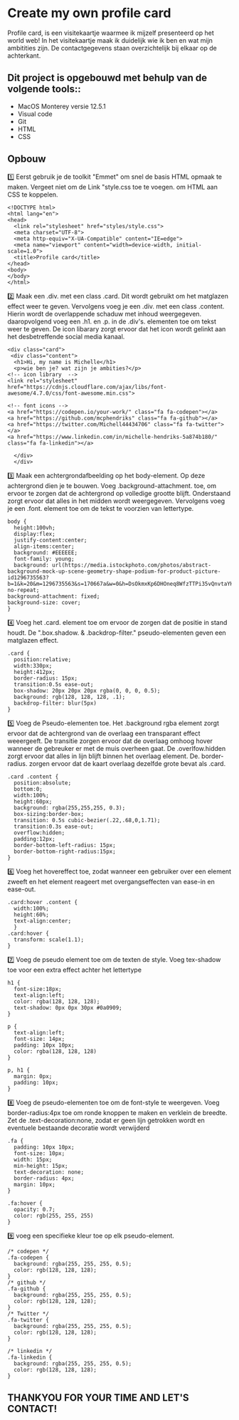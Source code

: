 <h1> Create my own profile card </h1>
Profile card, is een visitekaartje waarmee ik mijzelf presenteerd op het world web!
In het visitekaartje maak ik duidelijk wie ik ben en wat mijn ambitities zijn. De contactgegevens staan overzichtelijk bij elkaar op de achterkant. 

<h2>Dit project is opgebouwd met behulp van de volgende tools::</h2>

* MacOS Monterey versie 12.5.1 
* Visual code
* Git
* HTML 
* CSS

<h2>Opbouw</h2>

1️⃣ Eerst gebruik je de toolkit "Emmet" om snel de basis HTML opmaak te maken. 
Vergeet niet om de Link "style.css toe te voegen. om HTML aan CSS te koppelen. 

```
<!DOCTYPE html>
<html lang="en">
<head>
  <link rel="stylesheet" href="styles/style.css">
  <meta charset="UTF-8">
  <meta http-equiv="X-UA-Compatible" content="IE=edge">
  <meta name="viewport" content="width=device-width, initial-scale=1.0">
  <title>Profile card</title>
</head>
<body>
</body>
</html>
```

2️⃣ Maak een .div. met een class .card. Dit wordt gebruikt om het matglazen effect weer te geven. Vervolgens voeg je een .div. met een class .content. Hierin wordt de overlappende schaduw met inhoud weergegeven. daaropvolgend voeg een .h1. en .p. in de .div's. elementen toe om tekst weer te geven. De icon libarary zorgt ervoor dat het icon wordt gelinkt aan het desbetreffende social media kanaal.

```
<div class="card">
 <div class="content">
  <h1>Hi, my name is Michelle</h1>
  <p>wie ben je? wat zijn je ambities?</p>
<!-- icon library  -->
<link rel="stylesheet" href="https://cdnjs.cloudflare.com/ajax/libs/font-awesome/4.7.0/css/font-awesome.min.css">

<!-- font icons -->
<a href="https://codepen.io/your-work/" class="fa fa-codepen"></a>
<a href="https://github.com/mcphendriks" class="fa fa-github"></a>
<a href="https://twitter.com/Michell44434706" class="fa fa-twitter"></a>
<a href="https://www.linkedin.com/in/michelle-hendriks-5a874b180/" class="fa fa-linkedin"></a>

  </div>
  </div>
```

3️⃣ Maak een achtergrondafbeelding op het body-element. Op deze achtergrond dien je te bouwen. Voeg .background-attachment. toe, om ervoor te zorgen dat de  achtergrond op volledige grootte blijft. Onderstaand zorgt ervoor dat alles in het midden wordt weergegeven. Vervolgens voeg je een .font. element toe om de tekst te voorzien van lettertype. 

```
body {
  height:100vh;
  display:flex;
  justify-content:center;
  align-items:center;
  background: #EEEEEE;
  font-family: young;
  background: url(https://media.istockphoto.com/photos/abstract-background-mock-up-scene-geometry-shape-podium-for-product-picture-id1296735563?b=1&k=20&m=1296735563&s=170667a&w=0&h=DsOkmxKp6DHOneq8WfzTTPi35vQnvtaYHlQc6uDjpOA=) no-repeat;
background-attachment: fixed;
background-size: cover;
}
```

4️⃣ Voeg het .card. element toe om ervoor de zorgen dat de positie in stand houdt. De ".box.shadow. & .backdrop-filter." pseudo-elementen geven een matglazen effect.

```
.card {
  position:relative;
  width:330px;
  height:412px;
  border-radius: 15px;
  transition:0.5s ease-out;
  box-shadow: 20px 20px 20px rgba(0, 0, 0, 0.5);
  background: rgb(128, 128, 128, .1);
  backdrop-filter: blur(5px)
}
```

5️⃣ Voeg de Pseudo-elementen toe. Het .background rgba element zorgt ervoor dat de achtergrond van de overlaag een transparant effect weeergeeft. De transitie zorgen ervoor dat de overlaag omhoog hover wanneer de gebreuker er met de muis overheen gaat. De .overlfow.hidden zorgt ervoor dat alles in lijn blijft binnen het overlaag element. De. border-radius. zorgen ervoor dat de kaart overlaag dezelfde grote bevat als .card.
```
.card .content {
  position:absolute;
  bottom:0;
  width:100%;
  height:60px;
  background: rgba(255,255,255, 0.3);
  box-sizing:border-box;
  transition: 0.5s cubic-bezier(.22,.68,0,1.71);
  transition:0.3s ease-out;
  overflow:hidden;
  padding:12px;
  border-bottom-left-radius: 15px;
  border-bottom-right-radius:15px;
}
```

6️⃣ Voeg het hovereffect toe, zodat wanneer een gebruiker over een element zweeft en het element reageert met overgangseffecten van ease-in en ease-out.
```
.card:hover .content {
  width:100%;
  height:60%;
  text-align:center;
  }
.card:hover {
  transform: scale(1.1);
}
```
7️⃣ Voeg de pseudo element toe om de texten de style. Voeg tex-shadow toe voor een extra effect achter het lettertype

```
h1 {
  font-size:18px;
  text-align:left;
  color: rgba(128, 128, 128);
  text-shadow: 0px 0px 30px #0a0909;
}

p {
  text-align:left;
  font-size: 14px;
  padding: 10px 10px;
  color: rgba(128, 128, 128)
}

p, h1 {
  margin: 0px;
  padding: 10px;
}
```
8️⃣  Voeg de pseudo-elementen toe om de font-style te weergeven. Voeg border-radius:4px toe om ronde knoppen te maken en verklein de breedte. Zet de .text-decoration:none, zodat er  geen lijn getrokken wordt en eventuele bestaande decoratie wordt verwijderd
```
.fa {
  padding: 10px 10px;
  font-size: 10px;
  width: 15px;
  min-height: 15px;
  text-decoration: none;
  border-radius: 4px;
  margin: 10px;
}

.fa:hover {
  opacity: 0.7;
  color: rgb(255, 255, 255)
}
```

9️⃣ voeg een specifieke kleur toe op elk pseudo-element.
```
/* codepen */
.fa-codepen { 
  background: rgba(255, 255, 255, 0.5);
  color: rgb(128, 128, 128);
}
/* github */
.fa-github { 
  background: rgba(255, 255, 255, 0.5);
  color: rgb(128, 128, 128);
}
/* Twitter */
.fa-twitter {
  background: rgba(255, 255, 255, 0.5);
  color: rgb(128, 128, 128);
}

/* linkedin */
.fa-linkedin {
  background: rgba(255, 255, 255, 0.5);
  color: rgb(128, 128, 128);
}

```

<h2> THANKYOU FOR YOUR TIME AND LET'S CONTACT! </h2>
